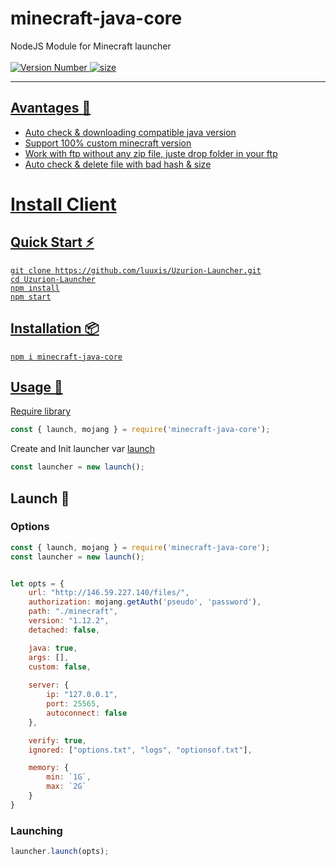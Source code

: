 # minecraft-java-core
NodeJS Module for Minecraft launcher</br></br>
<a href="https://www.npmjs.com/package/minecraft-java-core"><img src="https://img.shields.io/npm/v/minecraft-java-core" alt="Version Number"/>
<a href="https://www.npmjs.com/package/minecraft-java-core"><img src="https://img.shields.io/github/languages/code-size/luuxis/minecraft-java-core" alt="size"/>


---

## Avantages :dizzy:

- Auto check & downloading compatible java version
- Support 100% custom minecraft version
- Work with ftp without any zip file, juste drop folder in your ftp
- Auto check & delete file with bad hash & size

# Install Client

## Quick Start :zap:
```npm
git clone https://github.com/luuxis/Uzurion-Launcher.git
cd Uzurion-Launcher
npm install
npm start
```

## Installation :package:
```npm
npm i minecraft-java-core
```

## Usage :triangular_flag_on_post:
Require library
```javascript
const { launch, mojang } = require('minecraft-java-core');
```

Create and Init launcher var [launch](utils/launch.js)
```javascript
const launcher = new launch();
```

## Launch :rocket:
### Options
```javascript
const { launch, mojang } = require('minecraft-java-core');
const launcher = new launch();


let opts = {
    url: "http://146.59.227.140/files/",
    authorization: mojang.getAuth('pseudo', 'password'),
    path: "./minecraft",
    version: "1.12.2",
    detached: false,

    java: true,
    args: [],
    custom: false,
    
    server: {
        ip: "127.0.0.1",
        port: 25565,
        autoconnect: false
    },

    verify: true,
    ignored: ["options.txt", "logs", "optionsof.txt"],

    memory: {
        min: `1G`,
        max: `2G` 
    }
}
```

### Launching
```javascript
launcher.launch(opts);
```` 
